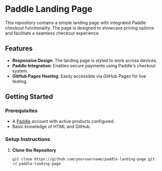 # Paddle Landing Page

This repository contains a simple landing page with integrated Paddle checkout functionality. The page is designed to showcase pricing options and facilitate a seamless checkout experience.

## Features
- **Responsive Design**: The landing page is styled to work across devices.
- **Paddle Integration**: Enables secure payments using Paddle's checkout system.
- **GitHub Pages Hosting**: Easily accessible via GitHub Pages for live testing.

## Getting Started

### Prerequisites
- A [Paddle](https://paddle.com/) account with active products configured.
- Basic knowledge of HTML and GitHub.

### Setup Instructions

1. **Clone the Repository**
   ```bash
   git clone https://github.com/yourusername/paddle-landing-page.git
   cd paddle-landing-page
